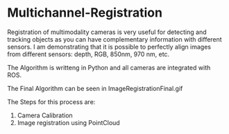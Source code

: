 # Multichannel-Registration
Registration of multimodality cameras is very useful for detecting and tracking objects as you can have complementary information with different sensors. I am demonstrating that it is possible to perfectly align images from different sensors: depth, RGB, 850nm, 970 nm, etc.

The Algorithm is writteng in Python and all cameras are integrated with ROS. 

The Final Algorithm can be seen in ImageRegistrationFinal.gif

The Steps for this process are: 

1. Camera Calibration
2. Image registration using PointCloud
